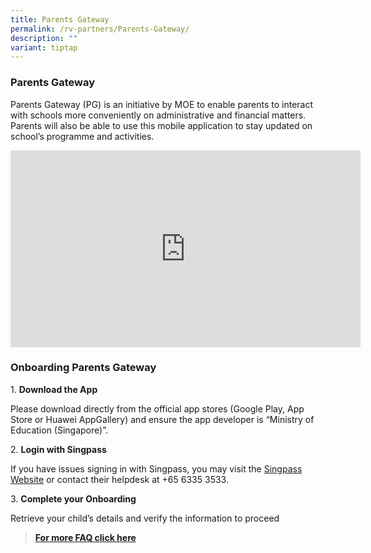 ```yaml
---
title: Parents Gateway
permalink: /rv-partners/Parents-Gateway/
description: ""
variant: tiptap
---
```

<h3><strong>Parents Gateway</strong></h3>
<p>Parents Gateway (PG) is an initiative by MOE to enable parents to interact
with schools more conveniently on administrative and financial matters.
Parents will also be able to use this mobile application to stay updated
on school’s programme and activities.</p>
<p></p>
<div class="iframe-wrapper">
<iframe height="315" width="560" allowfullscreen="true" frameborder="0" src="https://www.youtube.com/embed/PCM5o8jAncc"></iframe>
</div>
<h3><strong>Onboarding Parents Gateway</strong></h3>
<p>1.&nbsp;<strong>Download the App</strong>
</p>
<p>Please download directly from the official app stores (Google Play, App
Store or Huawei AppGallery) and ensure the app developer is “Ministry of
Education (Singapore)”.</p>
<p></p>
<p>2.&nbsp;<strong>Login with Singpass</strong>
</p>
<p>If you have issues signing in with Singpass, you may visit the <a href="https://www.singpass.gov.sg/main/" rel="noopener nofollow" target="_blank">Singpass Website</a> or
contact their helpdesk at +65 6335 3533.</p>
<p></p>
<p>3.&nbsp;<strong>Complete your Onboarding</strong>
</p>
<p>Retrieve your child’s details and verify the information to proceed</p>
<p></p>
<blockquote>
<p><strong><a href="https://ask.gov.sg/parentsgateway" rel="noopener nofollow" target="_blank">For more FAQ click here</a></strong>
</p>
</blockquote>
<p></p>